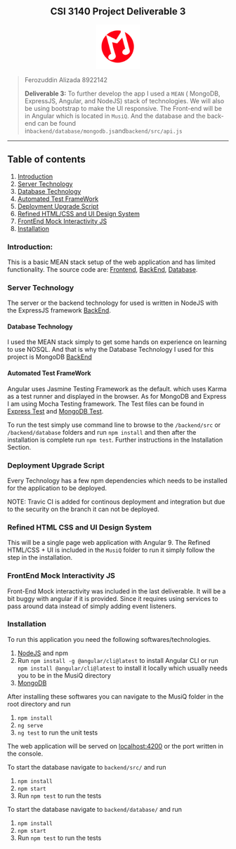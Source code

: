 <h2><center>CSI 3140 Project Deliverable 3</center></h2>

<center><img src="/app/assets/logo.svg?sanitize=true" height="100" width="100">
</img>
</center>

> Ferozuddin Alizada
> 8922142
>
> **Deliverable 3:** To further develop the app I used a `MEAN` ( MongoDB, ExpressJS, Angular, and NodeJS) stack of technologies. We will also be using bootstrap to make the UI responsive. The Front-end will be in Angular which is located in `MusiQ`. And the database and the back-end can be found in`backend/database/mongodb.js`and`backend/src/api.js`

---

## Table of contents

1. [Introduction](#introduction)
2. [Server Technology](#server-technology)
3. [Database Technology](#database-technology)
4. [Automated Test FrameWork](#automated-test-frameWork)
5. [Deployment Upgrade Script](#deployment-upgrade-script)
6. [Refined HTML/CSS and UI Design System](#refined-html-css-and-ui-design-system)
7. [FrontEnd Mock Interactivity JS](#frontend-mock-interactivity-js)
8. [Installation](#installation)

### Introduction:

This is a basic MEAN stack setup of the web application and has limited functionality. The source code are: [Frontend](/MusiQ/README.md), [BackEnd](/backend/src/api.js), [Database](backend/database/mongodb.js).

### Server Technology

The server or the backend technology for used is written in NodeJS with the ExpressJS framework [BackEnd](/backend/src/api.js).

#### Database Technology

I used the MEAN stack simply to get some hands on experience on learning to use NOSQL. And that is why the Database Technology I used for this project is MongoDB [BackEnd](/backend/src/api.js)

#### Automated Test FrameWork

Angular uses Jasmine Testing Framework as the default. which uses Karma as a test runner and displayed in the browser. As for MongoDB and Express I am using Mocha Testing framework. The Test files can be found in [Express Test](/backend/src/test/runner.js) and [MongoDB Test](/backend/database/test/runner.js).

To run the test simply use command line to browse to the `/backend/src` or `/backend/database` folders and run `npm install` and then after the installation is complete run `npm test`. Further instructions in the Installation Section.

### Deployment Upgrade Script

Every Technology has a few npm dependencies which needs to be installed for the application to be deployed.

NOTE: Travic CI is added for continous deployment and integration but due to the security on the branch it can not be deployed.

### Refined HTML CSS and UI Design System

This will be a single page web application with Angular 9. The Refined HTML/CSS + UI is included in the `MusiQ` folder to run it simply follow the step in the installation.

### FrontEnd Mock Interactivity JS

Front-End Mock interactivity was included in the last deliverable. It will be a bit buggy with angular if it is provided. Since it requires using services to pass around data instead of simply adding event listeners.

### Installation

To run this application you need the following softwares/technologies.

1. [NodeJS](https://nodejs.org/en/download/) and npm
2. Run `npm install -g @angular/cli@latest` to install Angular CLI or run `npm install @angular/cli@latest` to install it locally which usually needs you to be in the MusiQ directory
3. [MongoDB](https://www.mongodb.com/download-center/community)

After installing these softwares you can navigate to the MusiQ folder in the root directory and run

1. `npm install`
2. `ng serve`
3. `ng test` to run the unit tests

The web application will be served on [localhost:4200](http://localhost:4200/) or the port written in the console.

To start the database navigate to `backend/src/` and run

1. `npm install`
2. `npm start`
3. Run `npm test` to run the tests

To start the database navigate to `backend/database/` and run

1. `npm install`
2. `npm start`
3. Run `npm test` to run the tests
